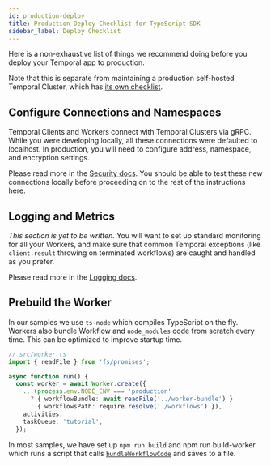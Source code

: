 ```yaml
---
id: production-deploy
title: Production Deploy Checklist for TypeScript SDK
sidebar_label: Deploy Checklist
---
```


Here is a non-exhaustive list of things we recommend doing before you deploy your Temporal app to production. 

Note that this is separate from maintaining a production self-hosted Temporal Cluster, which has [its own checklist](https://docs.temporal.io/docs/server/production-deployment#checklist-for-scaling-temporal).

## Configure Connections and Namespaces

Temporal Clients and Workers connect with Temporal Clusters via gRPC.
While you were developing locally, all these connections were defaulted to localhost.
In production, you will need to configure address, namespace, and encryption settings.

Please read more in the [Security docs](/docs/typescript/security).
You should be able to test these new connections locally before proceeding on to the rest of the instructions here.

## Logging and Metrics

*This section is yet to be written.* You will want to set up standard monitoring for all your Workers, and make sure that common Temporal exceptions (like `client.result` throwing on terminated workflows) are caught and handled as you prefer.

Please read more in the [Logging docs](/docs/typescript/logging).

## Prebuild the Worker

In our samples we use `ts-node` which compiles TypeScript on the fly.
Workers also bundle Workflow and `node_modules` code from scratch every time.
This can be optimized to improve startup time.

```ts
// src/worker.ts
import { readFile } from 'fs/promises';

async function run() {
  const worker = await Worker.create({
    ...(process.env.NODE_ENV === 'production'
      ? { workflowBundle: await readFile('../worker-bundle') }
      : { workflowsPath: require.resolve('./workflows') }),
    activities,
    taskQueue: 'tutorial',
  });
```

In most samples, we have set up `npm run build` and npm run build-worker which runs a script that calls [`bundleWorkflowCode`](/docs/typescript/workers#prebuilt-workflow-bundles) and saves to a file.


